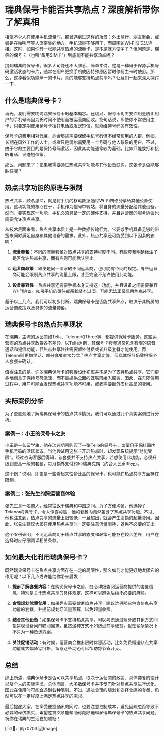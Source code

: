 # 瑞典保号卡能否共享热点？深度解析带你了解真相

相信不少人在使用手机流量时，都曾遇到过这样的场景：外出旅行、朋友聚会，或者是在咖啡厅等人流密集的地方，手机流量不够用了，而周围的Wi-Fi又无法连接。这时，如果你有一张能共享热点的流量卡，是不是就方便多了？但问题是，瑞典的保号卡（也叫“备用SIM卡”）到底能不能共享热点呢？

提到瑞典的保号卡，很多人可能还不太熟悉。简单来说，这是一种用于保持手机号码激活状态的卡片，通常在用户更换手机或因特殊原因暂时停用主卡时使用。那么，这种看似功能单一的卡片，真的能够支持热点共享吗？让我们一起来深入探讨一下。

## 什么是瑞典保号卡？

首先，我们需要明确瑞典保号卡的基本概念。在瑞典，保号卡的主要作用是防止用户的手机号码因为长时间不使用而被运营商回收。换句话说，即使你不常使用主卡，只要定期使用保号卡拨打电话或发送短信，就能维持号码的有效性。

保号卡的费用相对低廉，适合那些需要保留手机号码但不经常使用的人群。例如，长期在国外工作的人士，或者只是偶尔需要用一个号码与他人联系的用户。不过，由于它的主要目的是保持号码激活，因此其功能通常较为基础，比如只能拨打和接听电话、发送短信等。

那么，问题来了：如果我需要通过热点共享功能与其他设备联网，这张卡是否能够胜任呢？

## 热点共享功能的原理与限制

热点共享，顾名思义，就是将手机的移动数据通过Wi-Fi网络分享给其他设备使用。这项功能的核心在于，手机作为信号中转站，将自身的流量分配给其他设备。然而，要实现这一功能，手机必须具备一定的硬件支持，并且运营商的服务协议也需要允许热点共享。

从技术层面来看，热点共享本质上是一种数据传输行为。它要求手机具备足够的带宽来同时满足自身和其他设备的需求。此外，热点共享还可能受到以下因素的影响：

1. **流量套餐**：不同的流量套餐对热点共享的支持程度不同。有些套餐明确标注了是否允许热点共享，而有些则可能默认禁止。
   
2. **运营商政策**：即使是同一国家的不同运营商，也可能有不同的规定。有些运营商可能会限制热点共享的流量上限，甚至完全不允许使用此功能。

3. **设备兼容性**：热点共享还需要手机本身支持这一功能，并且设备之间需要兼容Wi-Fi协议。如果手机的硬件或系统版本过旧，可能无法正常启用热点共享。

基于以上几点，我们可以初步判断，瑞典保号卡是否能共享热点，取决于其所属的运营商政策以及具体的流量套餐。

## 瑞典保号卡的热点共享现状

在瑞典，主流的运营商如Telia、Telenor和Three等，都提供保号卡服务。这些运营商的热点共享政策各有差异。以Telia为例，其保号卡套餐通常包含有限的语音通话和短信功能，但热点共享往往需要额外付费或者升级套餐才能使用。而Telenor则更加灵活，部分套餐直接包含了热点共享功能，但具体细节仍需根据个人套餐来确认。

值得注意的是，许多瑞典保号卡的套餐设计初衷并不是为了支持热点共享。它们更多地侧重于保持号码激活，而不是提供全面的互联网接入服务。因此，在实际使用过程中，用户可能会发现热点共享功能不可用，或者需要额外支付高昂的费用。

## 实际案例分析

为了更直观地了解瑞典保号卡的热点共享情况，我们可以通过几个真实案例进行分析。

### 案例一：小王的保号卡之旅

小王是一名留学生，他在瑞典期间购买了一张Telia的保号卡，主要用于保持国内手机号码的活跃状态。当他尝试用这张卡开启热点时，却发现系统提示“功能受限”。经过咨询客服后得知，该套餐并不支持热点共享，若想使用此功能，必须升级到更高一级的套餐，每月额外支付约50瑞典克朗（约合人民币35元）。

这个例子说明，即便是一些看起来性价比高的保号卡，也可能在热点共享方面存在限制。

### 案例二：张先生的跨运营商体验

张先生是一名商人，经常往返于瑞典和中国之间。为了方便沟通，他选择了Telenor的保号卡。令人惊喜的是，他的套餐内竟然包含了热点共享功能。不过，他也注意到，热点共享的流量上限较低，一旦超出，就会产生高额的超量费用。因此，张先生建议大家在使用热点共享时一定要注意流量消耗，避免不必要的支出。

这个案例表明，不同运营商对于热点共享的态度和政策可能存在较大差异，用户在选择时应仔细阅读相关条款。

## 如何最大化利用瑞典保号卡？

既然瑞典保号卡在热点共享方面存在一定的局限性，那么如何才能更好地发挥它的作用呢？以下几点或许能给你带来启发：

1. **提前了解套餐内容**：在购买保号卡之前，务必详细查阅运营商提供的套餐信息，特别是关于热点共享的具体规定。这样可以避免后续不必要的麻烦。

2. **合理规划流量使用**：如果确实需要使用热点共享，建议选择那些包含热点共享功能的套餐，并提前规划好流量预算，以免超量收费。

3. **结合其他设备**：如果保号卡不支持热点共享，可以考虑通过蓝牙或其他方式间接实现设备间的联网需求。虽然这种方式不如热点共享便捷，但在紧急情况下不失为一种备选方案。

4. **关注促销活动**：有时候，运营商会推出限时优惠活动，比如免费赠送热点共享功能或大幅降低价格。留意这些动态可以帮助你节省开支。

## 总结

综上所述，瑞典保号卡是否可以共享热点，取决于运营商的政策、具体套餐的设计以及个人的实际需求。总体而言，大多数保号卡并不专门针对热点共享进行优化，因此在使用时可能会遇到各种限制。不过，通过合理的规划和选择合适的套餐，仍然可以在一定程度上满足热点共享的需求。

最后提醒大家，在享受便捷通讯的同时，也要注意控制成本，避免因疏忽而导致不必要的经济损失。希望这篇文章能帮助你更好地理解瑞典保号卡的热点共享问题，祝你在瑞典的生活更加顺畅！

[TG💪+ @jx0703 ![Image](https://github.com/user-attachments/assets/dbca1d08-cadb-493c-b0ec-ad6f7a83f270)]